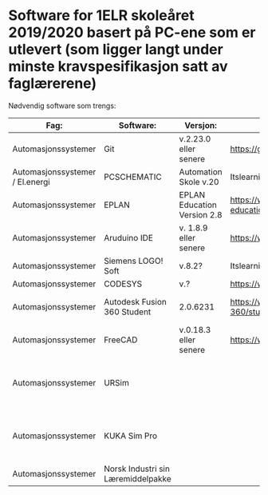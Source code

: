 # Software for 1ELR skoleåret 2019/2020 basert på PC-ene som er utlevert (som ligger langt under minste kravspesifikasjon satt av faglærerene)

Nødvendig software som trengs:

|  Fag:      | Software:          | Versjon:  |Link / Hvor den lastes ned: | Må brukes? |
|------------|--------------------|-----------|----------------------------|----------- |
| Automasjonssystemer |Git| v.2.23.0 eller senere | https://git-scm.com/downloads | Ja |
| Automasjonssystemer / El.energi|PCSCHEMATIC| Automation Skole v.20 | Itslearning (Kuben internt) |Ja, kan evt. brukes i tillegg med EPLAN |
| Automasjonssystemer |EPLAN| EPLAN Education Version 2.8 | https://www.eplan.education/en/eplan-education / Itslearning |Ja|
| Automasjonssystemer     | Aruduino IDE |v. 1.8.9 eller senere | https://www.arduino.cc/en/Main/Software | Ja |
| Automasjonssystemer     | Siemens LOGO! Soft |v.8.2? | Itslearning (Kuben internt) | Ja |
| Automasjonssystemer     | CODESYS | v.? | https://www.codesys.com/ | Ja |
| Automasjonssystemer     | Autodesk Fusion 360 Student  |2.0.6231 | https://www.autodesk.com/products/fusion-360/students-teachers-educators | Ja, men skole-PC'en har problemer med å takle dette |
| Automasjonssystemer     | FreeCAD  | v.0.18.3 eller senere | https://www.freecadweb.org/ | Ja, men skole-PC'en har problemer med å takle dette |
| Automasjonssystemer     | URSim  |  |  | Tja? Skole-PC'en er ikke i nærheten å kunne bruke dette simuleringsprogrammet for roboter(!!!) |
| Automasjonssystemer     | KUKA Sim Pro  |  |  | Tja? Skole-PC'en er ikke i nærheten å kunne bruke dette simuleringsprogrammet for roboter(!!!) |
| Automasjonssystemer     | Norsk Industri sin Læremiddelpakke  |  |  |
